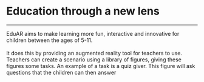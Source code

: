 # Education through a new lens
***
<p>EduAR aims to make learning more fun, interactive and innovative for children between the ages of 5-11.
<br/><br/>
It does this by providing an augmented reality tool for teachers to use. Teachers can create a scenario using a library of figures, giving these figures some tasks. An  example of a task is a quiz giver. This figure will ask questions that the children can then answer</p>